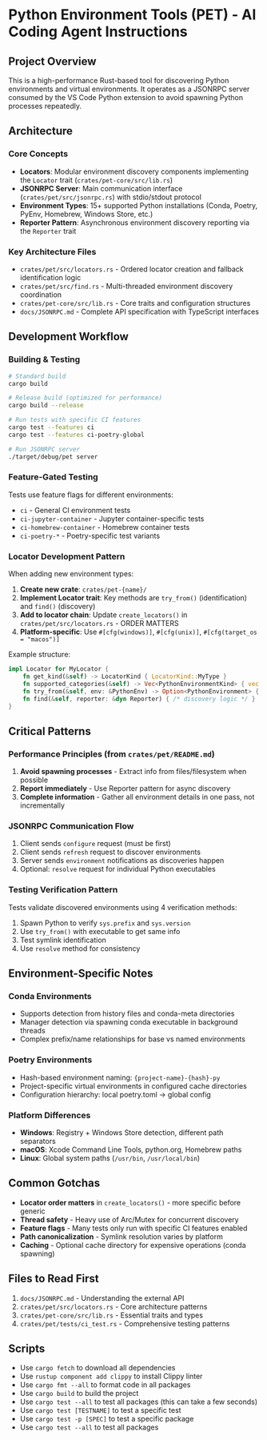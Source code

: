# Python Environment Tools (PET) - AI Coding Agent Instructions

## Project Overview

This is a high-performance Rust-based tool for discovering Python environments and virtual environments. It operates as a JSONRPC server consumed by the VS Code Python extension to avoid spawning Python processes repeatedly.

## Architecture

### Core Concepts

- **Locators**: Modular environment discovery components implementing the `Locator` trait (`crates/pet-core/src/lib.rs`)
- **JSONRPC Server**: Main communication interface (`crates/pet/src/jsonrpc.rs`) with stdio/stdout protocol
- **Environment Types**: 15+ supported Python installations (Conda, Poetry, PyEnv, Homebrew, Windows Store, etc.)
- **Reporter Pattern**: Asynchronous environment discovery reporting via the `Reporter` trait

### Key Architecture Files

- `crates/pet/src/locators.rs` - Ordered locator creation and fallback identification logic
- `crates/pet/src/find.rs` - Multi-threaded environment discovery coordination
- `crates/pet-core/src/lib.rs` - Core traits and configuration structures
- `docs/JSONRPC.md` - Complete API specification with TypeScript interfaces

## Development Workflow

### Building & Testing

```bash
# Standard build
cargo build

# Release build (optimized for performance)
cargo build --release

# Run tests with specific CI features
cargo test --features ci
cargo test --features ci-poetry-global

# Run JSONRPC server
./target/debug/pet server
```

### Feature-Gated Testing

Tests use feature flags for different environments:

- `ci` - General CI environment tests
- `ci-jupyter-container` - Jupyter container-specific tests
- `ci-homebrew-container` - Homebrew container tests
- `ci-poetry-*` - Poetry-specific test variants

### Locator Development Pattern

When adding new environment types:

1. **Create new crate**: `crates/pet-{name}/`
2. **Implement Locator trait**: Key methods are `try_from()` (identification) and `find()` (discovery)
3. **Add to locator chain**: Update `create_locators()` in `crates/pet/src/locators.rs` - ORDER MATTERS
4. **Platform-specific**: Use `#[cfg(windows)]`, `#[cfg(unix)]`, `#[cfg(target_os = "macos")]`

Example structure:

```rust
impl Locator for MyLocator {
    fn get_kind(&self) -> LocatorKind { LocatorKind::MyType }
    fn supported_categories(&self) -> Vec<PythonEnvironmentKind> { vec![PythonEnvironmentKind::MyType] }
    fn try_from(&self, env: &PythonEnv) -> Option<PythonEnvironment> { /* identification logic */ }
    fn find(&self, reporter: &dyn Reporter) { /* discovery logic */ }
}
```

## Critical Patterns

### Performance Principles (from `crates/pet/README.md`)

1. **Avoid spawning processes** - Extract info from files/filesystem when possible
2. **Report immediately** - Use Reporter pattern for async discovery
3. **Complete information** - Gather all environment details in one pass, not incrementally

### JSONRPC Communication Flow

1. Client sends `configure` request (must be first)
2. Client sends `refresh` request to discover environments
3. Server sends `environment` notifications as discoveries happen
4. Optional: `resolve` request for individual Python executables

### Testing Verification Pattern

Tests validate discovered environments using 4 verification methods:

1. Spawn Python to verify `sys.prefix` and `sys.version`
2. Use `try_from()` with executable to get same info
3. Test symlink identification
4. Use `resolve` method for consistency

## Environment-Specific Notes

### Conda Environments

- Supports detection from history files and conda-meta directories
- Manager detection via spawning conda executable in background threads
- Complex prefix/name relationships for base vs named environments

### Poetry Environments

- Hash-based environment naming: `{project-name}-{hash}-py`
- Project-specific virtual environments in configured cache directories
- Configuration hierarchy: local poetry.toml → global config

### Platform Differences

- **Windows**: Registry + Windows Store detection, different path separators
- **macOS**: Xcode Command Line Tools, python.org, Homebrew paths
- **Linux**: Global system paths (`/usr/bin`, `/usr/local/bin`)

## Common Gotchas

- **Locator order matters** in `create_locators()` - more specific before generic
- **Thread safety** - Heavy use of Arc/Mutex for concurrent discovery
- **Feature flags** - Many tests only run with specific CI features enabled
- **Path canonicalization** - Symlink resolution varies by platform
- **Caching** - Optional cache directory for expensive operations (conda spawning)

## Files to Read First

1. `docs/JSONRPC.md` - Understanding the external API
2. `crates/pet/src/locators.rs` - Core architecture patterns
3. `crates/pet-core/src/lib.rs` - Essential traits and types
4. `crates/pet/tests/ci_test.rs` - Comprehensive testing patterns


## Scripts
- Use `cargo fetch` to download all dependencies
- Use `rustup component add clippy` to install Clippy linter
- Use `cargo fmt --all` to format code in all packages
- Use `cargo build` to build the project
- Use `cargo test --all` to test all packages (this can take a few seconds)
- Use `cargo test [TESTNAME]` to test a specific test
- Use `cargo test -p [SPEC]` to test a specific package
- Use `cargo test --all` to test all packages
